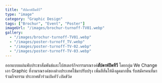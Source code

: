 ```yaml
---
title: "สัปดาห์ปิดทีวี"
type: "image"
category: "Graphic Design"
tags: ["Brochur", "Event", "Poster"]
imageUrl: "/images/brochur-turnoff-TV01.webp"
gallery:
  - "/images/brochur-turnoff-TV01.webp"
  - "/images/poster-turnoff_TV.webp"
  - "/images/poster-turnoff-TV-02.webp"
  - "/images/poster-turnoff-TV-03.webp"
---
```


ออกแบบแผ่นพับประชาสัมพันธ์และโปสเตอร์กิจกรรมรณรงค์**สัปดาห์ปิดทีวี** โดยกลุ่ม We Change เอา Graphic ที่งานรณรงค์ของต่างประเทศใช้มาปรับปรุง เพิ่มสีสันให้ดึงดูดมากขึ้น รับสมัครคนที่มาร่วมกิจกรรม ประกาศตัวร่วม*ปิดทีวี เปิดชีวิต*
